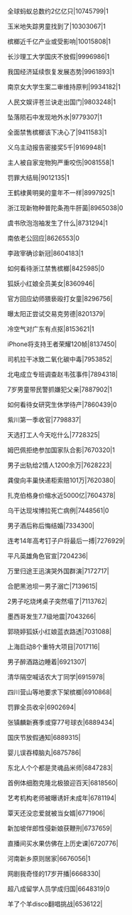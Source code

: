 全球蚂蚁总数约2亿亿只|10745799|1

玉米地失踪男童找到了|10303067|1

槟榔近千亿产业或受影响|10015808|1

长沙理工大学国庆不放假|9996986|1

我国经济延续恢复发展态势|9961893|1

南京女大学生案二审维持原判|9934182|1

人民文娱评苍兰诀走出国门|9803248|1

坠落陨石中发现地外水|9779307|1

全面禁售槟榔该下决心了|9411583|1

义乌主动报告密接奖5千|9169948|1

主人被自家宠物狗严重咬伤|9081558|1

罚罪大结局|9012135|1

王鹤棣黄明昊的童年不一样|8997925|1

浙江现新物种普陀条孢牛肝菌|8965038|0

虞书欣泡泡袖发生了什么|8731294|1

南依老公回应|8626553|0

李政宰确诊新冠|8604183|1

如何看待浙江禁售槟榔|8425985|0

狐妖小红娘全员美女|8360946|

官方回应幼师猥亵殴打女童|8296756|

曝太阳正尝试交易克劳德|8201379|

冷空气对广东有点抠|8153621|1

iPhone将支持王者荣耀120帧|8137450|

司机拉干冰致二氧化碳中毒|7953852|

北电成立专班调查赵韦弦事件|7894318|

7岁男童带民警抓嫌犯父亲|7887902|1

如何看待女研究生休学待产|7860439|0

紫川第一季收官|7798837|

天选打工人今天吃什么|7728325|

姆巴佩拒绝参加国家队合影|7670320|1

男子出轨给2情人1200余万|7628223|

龚俊向丰巢快递柜索赔101万|7620380|

扎克伯格身价缩水近5000亿|7604378|

乌干达现埃博拉死亡病例|7448561|0

男子酒后称后悔结婚|7334300|

连考14年高考钉子户将最后一搏|7276929|

平凡英雄角色官宣|7204236|

万里归途王迅演哭外国群演|7172717|

合肥黑池坝一男子溺亡|7139615|

2男子吃烧烤桌子突然塌了|7113762|

墨西哥发生7.7级地震|7043266|

郭晓婷狐妖小红娘蓝衣路透|7031088|

上海启动8个重特大项目|7017116|

男子醉酒路边睡着|6921307|

清华隔空喊话农大丁同学|6915978|

四川营山等地要求下架槟榔|6910868|

罚罪全员收伞|6902694|

张镇麟新赛季或穿77号球衣|6889434|

国庆节放假通知|6889315|

婴儿误吞樟脑丸|6875786|

东北人个个都是灵魂品米师|6847283|

首例体细胞克隆北极狼迎百天|6818560|

艺考机构老师被曝诱奸未成年|6781194|

覃天还没恋爱就被当女婿|6771906|

新加坡伴郎性侵新娘获鞭刑|6737659|

直播间买水果仿佛在上历史课|6720776|

河南新乡原则居家|6676056|1

网剧我奇怪的17岁开播|6668330|

超八成留学人员学成归国|6648319|0

羊了个羊disco翻唱挑战|6536122|

